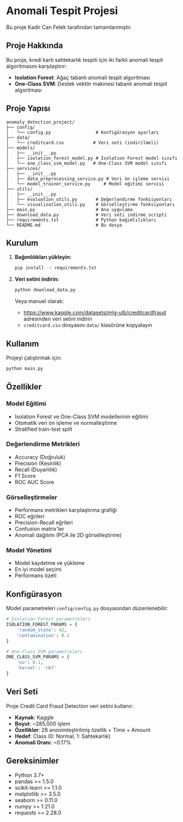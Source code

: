 # Anomali Tespit Projesi

Bu proje Kadir Can Felek tarafından tamamlanmıştır.

## Proje Hakkında

Bu proje, kredi kartı sahtekarlık tespiti için iki farklı anomali tespit algoritmasını karşılaştırır:
- **Isolation Forest**: Ağaç tabanlı anomali tespit algoritması
- **One-Class SVM**: Destek vektör makinesi tabanlı anomali tespit algoritması

## Proje Yapısı

```
anomaly_detection_project/
├── config/
│   └── config.py                 # Konfigürasyon ayarları
├── data/
│   └── creditcard.csv           # Veri seti (indirilmeli)
├── models/
│   ├── __init__.py
│   ├── isolation_forest_model.py # Isolation Forest model sınıfı
│   └── one_class_svm_model.py   # One-Class SVM model sınıfı
├── services/
│   ├── __init__.py
│   ├── data_preprocessing_service.py # Veri ön işleme servisi
│   └── model_trainer_service.py     # Model eğitimi servisi
├── utils/
│   ├── __init__.py
│   ├── evaluation_utils.py       # Değerlendirme fonksiyonları
│   └── visualization_utils.py    # Görselleştirme fonksiyonları
├── main.py                       # Ana uygulama
├── download_data.py              # Veri seti indirme scripti
├── requirements.txt              # Python bağımlılıkları
└── README.md                     # Bu dosya
```

## Kurulum

1. **Bağımlılıkları yükleyin:**
   ```bash
   pip install -r requirements.txt
   ```

2. **Veri setini indirin:**
   ```bash
   python download_data.py
   ```
   
   Veya manuel olarak:
   - https://www.kaggle.com/datasets/mlg-ulb/creditcardfraud adresinden veri setini indirin
   - `creditcard.csv` dosyasını `data/` klasörüne kopyalayın

## Kullanım

Projeyi çalıştırmak için:

```bash
python main.py
```

## Özellikler

### Model Eğitimi
- Isolation Forest ve One-Class SVM modellerinin eğitimi
- Otomatik veri ön işleme ve normalleştirme
- Stratified train-test split

### Değerlendirme Metrikleri
- Accuracy (Doğruluk)
- Precision (Kesinlik)
- Recall (Duyarlılık)
- F1 Score
- ROC AUC Score

### Görselleştirmeler
- Performans metrikleri karşılaştırma grafiği
- ROC eğrileri
- Precision-Recall eğrileri
- Confusion matrix'ler
- Anomali dağılımı (PCA ile 2D görselleştirme)

### Model Yönetimi
- Model kaydetme ve yükleme
- En iyi model seçimi
- Performans özeti

## Konfigürasyon

Model parametreleri `config/config.py` dosyasından düzenlenebilir:

```python
# Isolation Forest parametreleri
ISOLATION_FOREST_PARAMS = {
    'random_state': 42,
    'contamination': 0.1
}

# One-Class SVM parametreleri
ONE_CLASS_SVM_PARAMS = {
    'nu': 0.1,
    'kernel': 'rbf'
}
```

## Veri Seti

Proje Credit Card Fraud Detection veri setini kullanır:
- **Kaynak**: Kaggle
- **Boyut**: ~285,000 işlem
- **Özellikler**: 28 anonimleştirilmiş özellik + Time + Amount
- **Hedef**: Class (0: Normal, 1: Sahtekarlık)
- **Anomali Oranı**: ~0.17%

## Gereksinimler

- Python 3.7+
- pandas >= 1.5.0
- scikit-learn >= 1.1.0
- matplotlib >= 3.5.0
- seaborn >= 0.11.0
- numpy >= 1.21.0
- requests >= 2.28.0